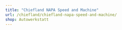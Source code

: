 ```yaml
---
title: "Chiefland NAPA Speed and Machine"
url: /chiefland/chiefland-napa-speed-and-machine/
shop: Autowerkstatt
---
```

